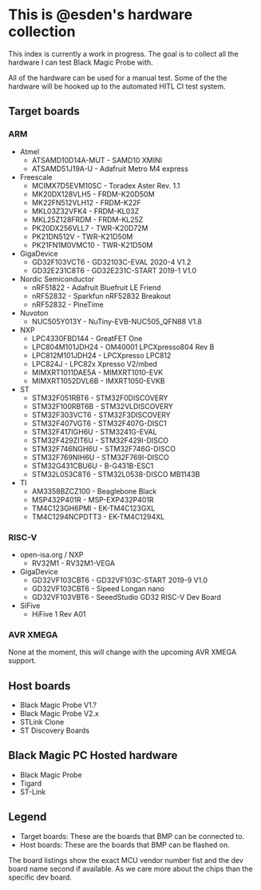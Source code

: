 # This is @esden's hardware collection

This index is currently a work in progress. The goal is to collect all the hardware I can test Black Magic Probe with.

All of the hardware can be used for a manual test. Some of the the hardware will be hooked up to the automated HITL CI test system.

## Target boards

### ARM
* Atmel
  * ATSAMD10D14A-MUT - SAMD10 XMINI
  * ATSAMD51J19A-U - Adafruit Metro M4 express
* Freescale
  * MCIMX7D5EVM10SC - Toradex Aster Rev. 1.1
  * MK20DX128VLH5 - FRDM-K20D50M
  * MK22FN512VLH12 - FRDM-K22F
  * MKL03Z32VFK4 - FRDM-KL03Z
  * MKL25Z128FRDM - FRDM-KL25Z
  * PK20DX256VLL7 - TWR-K20D72M
  * PK21DN512V - TWR-K21D50M
  * PK21FN1M0VMC10 - TWR-K21D50M
* GigaDevice
  * GD32F103VCT6 - GD32103C-EVAL 2020-4 V1.2
  * GD32E231C8T6 - GD32E231C-START 2019-1 V1.0
* Nordic Semiconductor
  * nRF51822 - Adafruit Bluefruit LE Friend
  * nRF52832 - Sparkfun nRF52832 Breakout
  * nRF52832 - PineTime
* Nuvoton
  * NUC505Y013Y - NuTiny-EVB-NUC505_QFN88 V1.8
* NXP
  * LPC4330FBD144 - GreatFET One
  * LPC804M101JDH24 - OM40001 LPCXpresso804 Rev B
  * LPC812M101JDH24 - LPCXpresso LPC812
  * LPC824J - LPC82x Xpresso V2/mbed
  * MIMXRT1011DAE5A - MIMXRT1010-EVK
  * MIMXRT1052DVL6B - IMXRT1050-EVKB
* ST
  * STM32F051RBT6 - STM32F0DISCOVERY
  * STM32F100RBT6B - STM32VLDISCOVERY
  * STM32F303VCT6 - STM32F3DISCOVERY
  * STM32F407VGT6 - STM32F407G-DISC1
  * STM32F417IGH6U - STM3241G-EVAL
  * STM32F429ZIT6U - STM32F429I-DISCO
  * STM32F746NGH6U - STM32F746G-DISCO
  * STM32F769NIH6U - STM32F769I-DISCO
  * STM32G431CBU6U - B-G431B-ESC1
  * STM32L053C8T6 - STM32L0538-DISCO MB1143B
* TI
  * AM3358BZCZ100 - Beaglebone Black
  * MSP432P401R - MSP-EXP432P401R
  * TM4C123GH6PMI - EK-TM4C123GXL
  * TM4C1294NCPDTT3 - EK-TM4C1294XL

### RISC-V
* open-isa.org / NXP
  * RV32M1 - RV32M1-VEGA
* GigaDevice
  * GD32VF103CBT6 - GD32VF103C-START 2019-9 V1.0
  * GD32VF103CBT6 - Sipeed Longan nano
  * GD32VF103VBT6 - SeeedStudio GD32 RISC-V Dev Board
* SiFive
  * HiFive 1 Rev A01

### AVR XMEGA

None at the moment, this will change with the upcoming AVR XMEGA support.

## Host boards
* Black Magic Probe V1.?
* Black Magic Probe V2.x
* STLink Clone
* ST Discovery Boards

## Black Magic PC Hosted hardware
* Black Magic Probe
* Tigard
* ST-Link

## Legend

* Target boards: These are the boards that BMP can be connected to.
* Host boards: These are the boards that BMP can be flashed on.

The board listings show the exact MCU vendor number fist and the dev board name second if available. As we care more about the chips than the specific dev board.
